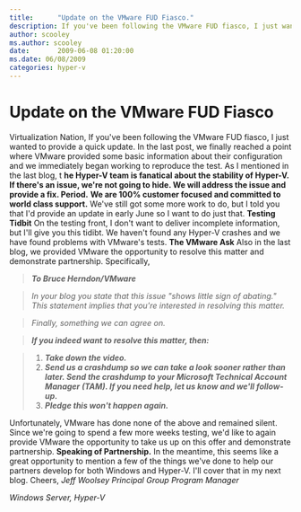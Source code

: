 ```yaml
---
title:      "Update on the VMware FUD Fiasco."
description: If you've been following the VMware FUD fiasco, I just wanted to provide a quick update.
author: scooley
ms.author: scooley
date:       2009-06-08 01:20:00
ms.date: 06/08/2009
categories: hyper-v
---
```

# Update on the VMware FUD Fiasco

Virtualization Nation, If you've been following the VMware FUD fiasco, I just wanted to provide a quick update. In the last post, we finally reached a point where VMware provided some basic information about their configuration and we immediately began working to reproduce the test. As I mentioned in the last blog, t **he Hyper-V team is fanatical about the stability of Hyper-V. If there's an issue, we're not going to hide. We will address the issue and provide a fix. Period.** **We are 100% customer focused and committed to world class support.** We've still got some more work to do, but I told you that I'd provide an update in early June so I want to do just that. **Testing Tidbit** On the testing front, I don't want to deliver incomplete information, but I'll give you this tidibt. We haven't found any Hyper-V crashes and we have found problems with VMware's tests. **The VMware Ask** Also in the last blog, we provided VMware the opportunity to resolve this matter and demonstrate partnership. Specifically, 

> **_To Bruce Herndon/VMware_**

> _In your blog you state that this issue "shows little sign of abating." This statement implies that you're interested in resolving this matter._

> _Finally, something we can agree on._

> **_If you indeed want to resolve this matter, then:_**

> 1. **_Take down the video._**
> 2. **_Send us a crashdump so we can take a look sooner rather than later. Send the crashdump to your Microsoft Technical Account Manager (TAM). If you need help, let us know and we'll follow-up._**
> 3. **_Pledge this won't happen again._**



Unfortunately, VMware has done none of the above and remained silent. Since we're going to spend a few more weeks testing, we'd like to again provide VMware the opportunity to take us up on this offer and demonstrate partnership. **Speaking of Partnership.** In the meantime, this seems like a great opportunity to mention a few of the things we've done to help our partners develop for both Windows and Hyper-V. I'll cover that in my next blog. Cheers, _Jeff Woolsey_ _Principal Group Program Manager_

_Windows Server, Hyper-V_
